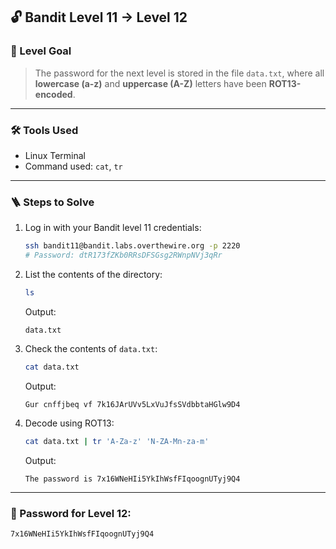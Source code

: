 ## 🔓 Bandit Level 11 → Level 12

### 🧩 Level Goal

> The password for the next level is stored in the file `data.txt`, where all **lowercase (a-z)** and **uppercase (A-Z)** letters have been **ROT13-encoded**.

---

### 🛠 Tools Used

- Linux Terminal
- Command used: `cat`, `tr`

---

### 🪜 Steps to Solve

1. Log in with your Bandit level 11 credentials:

    ```bash
    ssh bandit11@bandit.labs.overthewire.org -p 2220
    # Password: dtR173fZKb0RRsDFSGsg2RWnpNVj3qRr
    ```

2. List the contents of the directory:

    ```bash
    ls
    ```

    Output:

    ```
    data.txt
    ```

3. Check the contents of `data.txt`:

    ```bash
    cat data.txt
    ```

    Output:

    ```
    Gur cnffjbeq vf 7k16JArUVv5LxVuJfsSVdbbtaHGlw9D4
    ```

4. Decode using ROT13:

    ```bash
    cat data.txt | tr 'A-Za-z' 'N-ZA-Mn-za-m'
    ```

    Output:

    ```
    The password is 7x16WNeHIi5YkIhWsfFIqoognUTyj9Q4
    ```

---

### 🔑 Password for Level 12:
    7x16WNeHIi5YkIhWsfFIqoognUTyj9Q4

